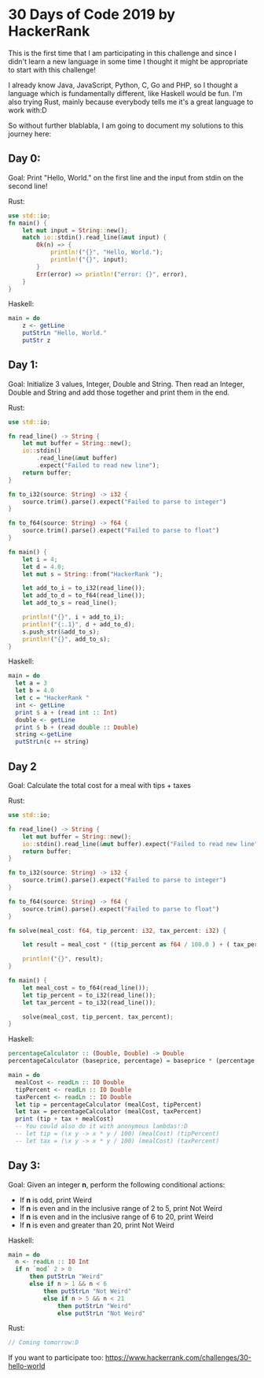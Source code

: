 # 30 Days of Code 2019 by HackerRank
This is the first time that I am participating in this challenge and since I didn't learn a new language in some time I thought it might be appropriate to start with this challenge!

I already know Java, JavaScript, Python, C, Go and PHP, so I thought a language which is fundamentally different, like Haskell would be fun. I'm also trying Rust, mainly because everybody tells me it's a great language to work with:D

So without further blablabla, I am going to document my solutions to this journey here:

## Day 0:

Goal: Print "Hello, World." on the first line and the input from stdin on the second line!

Rust:
```Rust
use std::io;
fn main() {
    let mut input = String::new();
    match io::stdin().read_line(&mut input) {
        Ok(n) => {
            println!("{}", "Hello, World.");
            println!("{}", input);
        }
        Err(error) => println!("error: {}", error),
    }
}
```
Haskell:

```Haskell
main = do
    z <- getLine
    putStrLn "Hello, World."
    putStr z
```
## Day 1:

Goal: Initialize 3 values, Integer, Double and String. Then read an Integer, Double and String and add those together and print them in the end.

Rust:
```Rust
use std::io;

fn read_line() -> String {
    let mut buffer = String::new();
    io::stdin()
        .read_line(&mut buffer)
        .expect("Failed to read new line");
    return buffer;
}

fn to_i32(source: String) -> i32 {
    source.trim().parse().expect("Failed to parse to integer")
}

fn to_f64(source: String) -> f64 {
    source.trim().parse().expect("Failed to parse to float")
}

fn main() {
    let i = 4;
    let d = 4.0;
    let mut s = String::from("HackerRank ");

    let add_to_i = to_i32(read_line());
    let add_to_d = to_f64(read_line());
    let add_to_s = read_line();

    println!("{}", i + add_to_i);
    println!("{:.1}", d + add_to_d);
    s.push_str(&add_to_s);
    println!("{}", add_to_s);
}
```
Haskell:
```Haskell
main = do
  let a = 3
  let b = 4.0
  let c = "HackerRank "  
  int <- getLine
  print $ a + (read int :: Int)
  double <- getLine
  print $ b + (read double :: Double)
  string <-getLine
  putStrLn(c ++ string)
```

## Day 2
Goal: Calculate the total cost for a meal with tips + taxes

Rust:
```Rust
use std::io;

fn read_line() -> String {
    let mut buffer = String::new();
    io::stdin().read_line(&mut buffer).expect("Failed to read new line");
    return buffer;
}

fn to_i32(source: String) -> i32 {
    source.trim().parse().expect("Failed to parse to integer")
}

fn to_f64(source: String) -> f64 {
    source.trim().parse().expect("Failed to parse to float")
}

fn solve(meal_cost: f64, tip_percent: i32, tax_percent: i32) {

    let result = meal_cost * ((tip_percent as f64 / 100.0 ) + ( tax_percent as f64 / 100.0 ));

    println!("{}", result);
}

fn main() {
    let meal_cost = to_f64(read_line());
    let tip_percent = to_i32(read_line());
    let tax_percent = to_i32(read_line());

    solve(meal_cost, tip_percent, tax_percent);
}
```


Haskell:
```Haskell
percentageCalculator :: (Double, Double) -> Double
percentageCalculator (baseprice, percentage) = baseprice * (percentage / 100)

main = do
  mealCost <- readLn :: IO Double 
  tipPercent <- readLn :: IO Double
  taxPercent <- readLn :: IO Double
  let tip = percentageCalculator (mealCost, tipPercent)
  let tax = percentageCalculator (mealCost, taxPercent)
  print (tip + tax + mealCost)
  -- You could also do it with anonymous lambdas!:D
  -- let tip = (\x y -> x * y / 100) (mealCost) (tipPercent)
  -- let tax = (\x y -> x * y / 100) (mealCost) (taxPercent)
```
## Day 3:
Goal: 
Given an integer **n**, perform the following conditional actions:
- If **n** is odd, print Weird
- If **n** is even and in the inclusive range of 2 to 5, print Not Weird
- If **n** is even and in the inclusive range of 6 to 20, print Weird
- If **n** is even and greater than 20, print Not Weird

Haskell:
```Haskell
main = do
  n <- readLn :: IO Int
  if n `mod` 2 > 0
      then putStrLn "Weird"
      else if n > 1 && n < 6
          then putStrLn "Not Weird"
          else if n > 5 && n < 21
              then putStrLn "Weird"
              else putStrLn "Not Weird"
```
Rust:
```Rust
// Coming tomorrow:D
```
If you want to participate too: https://www.hackerrank.com/challenges/30-hello-world